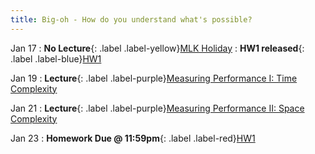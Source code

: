 ```yaml
---
title: Big-oh - How do you understand what's possible?
---
```


Jan 17
: **No Lecture**{: .label .label-yellow}[MLK Holiday](#)
: **HW1 released**{: .label .label-blue}[HW1](#)

Jan 19
: **Lecture**{: .label .label-purple}[Measuring Performance I: Time Complexity](#)

Jan 21
: **Lecture**{: .label .label-purple}[Measuring Performance II: Space Complexity](#)

Jan 23
: **Homework Due @ 11:59pm**{: .label .label-red}[HW1](#)
